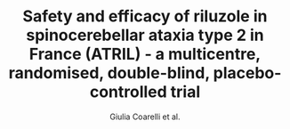 ---
cat: gaia
subcat: architecture
bestof: false
author: Giulia Coarelli et al.
title: Safety and efficacy of riluzole in spinocerebellar ataxia type 2 in France (ATRIL) - a multicentre, randomised, double-blind, placebo-controlled trial
journal: The Lancet Neurology
year: 2022
type: article
url: https -//www.thelancet.com/journals/laneur/article/PIIS1474-4422(21)00457-9/abstract
doi: 10.1016/S1474-4422(21)00457-9
---